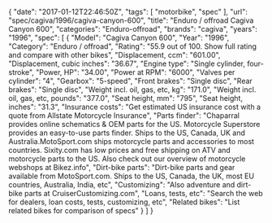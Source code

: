 {
    "date": "2017-01-12T22:46:50Z",
    "tags": [
        "motorbike",
        "spec"
    ],
    "url": "spec\/cagiva\/1996\/cagiva-canyon-600",
    "title": "Enduro \/ offroad Cagiva Canyon 600",
    "categories": "Enduro-offroad",
    "brands": "cagiva",
    "years": "1996",
    "spec": [
        {
            "Model": "Cagiva Canyon 600",
            "Year": "1996",
            "Category": "Enduro \/ offroad",
            "Rating": "55.9 out of 100. Show full rating and compare with other bikes",
            "Displacement, ccm": "601.00",
            "Displacement, cubic inches": "36.67",
            "Engine type": "Single cylinder, four-stroke",
            "Power, HP": "34.00",
            "Power at RPM": "6000",
            "Valves per cylinder": "4",
            "Gearbox": "5-speed",
            "Front brakes": "Single disc",
            "Rear brakes": "Single disc",
            "Weight incl. oil, gas, etc, kg": "171.0",
            "Weight incl. oil, gas, etc, pounds": "377.0",
            "Seat height, mm": "795",
            "Seat height, inches": "31.3",
            "Insurance costs": "Get estimated US insurance cost with a quote from Allstate Motorcycle Insurance",
            "Parts finder": "Chaparral provides online schematics & OEM parts for the US.   Motorcycle Superstore provides an easy-to-use parts finder. Ships to the US, Canada, UK and Australia.MotoSport.com ships motorcycle parts and accessories to most countries.    Sixity.com has low prices and free shipping on ATV and motorcycle parts to the US. Also check out our overview of motorcycle webshops at Bikez.info",
            "Dirt-bike parts": "Dirt-bike parts and gear available from MotoSport.com. Ships to the US, Canada, the UK, most EU countries, Australia, India, etc",
            "Customizing": "Also adventure and dirt-bike parts at CruiserCustomizing.com",
            "Loans, tests, etc": "Search the web for dealers, loan costs, tests, customizing, etc",
            "Related bikes": "List related bikes for comparison of specs"
        }
    ]
}